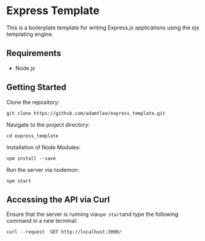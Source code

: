 # Express Template

This is a boilerplate template for writing Express.js applications using the ejs templating engine. 

## Requirements
- Node.js

## Getting Started
Clone the repository: 
```
git clone https://github.com/adamtlee/express_template.git
```

Navigate to the project directory: 
```
cd express_template
```
Installation of Node Modules: 
```
npm install --save
```
Run the server via nodemon: 
```
npm start
```
## Accessing the API via Curl

Ensure that the server is running via``npm start``and type the following command in a new terminal: 

```
curl --request  GET http://localhost:3000/
```

